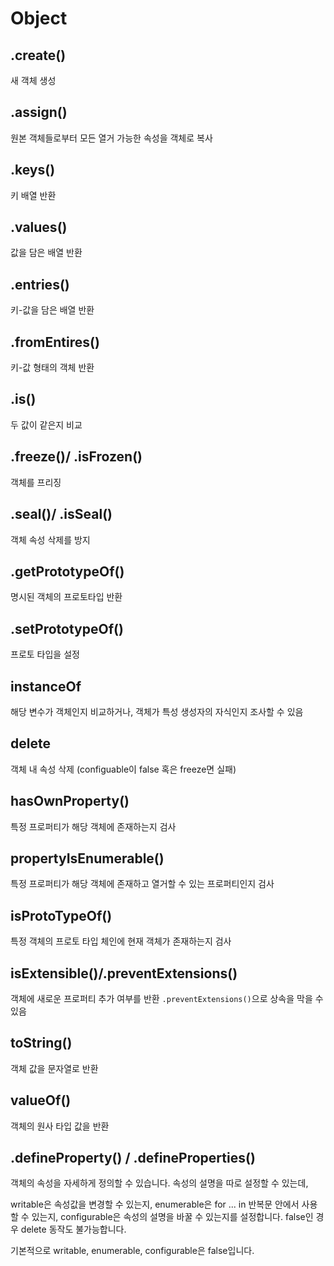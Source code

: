# Object

## .create()
새 객체 생성
## .assign()
원본 객체들로부터 모든 열거 가능한 속성을 객체로 복사
## .keys()
키 배열 반환
## .values()
값을 담은 배열 반환
## .entries()
키-값을 담은 배열 반환
## .fromEntires()
키-값 형태의 객체 반환
## .is()
두 값이 같은지 비교
## .freeze()/ .isFrozen()
객체를 프리징
## .seal()/ .isSeal()
객체 속성 삭제를 방지
## .getPrototypeOf()
명시된 객체의 프로토타입 반환
## .setPrototypeOf()
프로토 타입을 설정
## instanceOf
해당 변수가 객체인지 비교하거나, 객체가 특성 생성자의 자식인지 조사할 수 있음
## delete
객체 내 속성 삭제 (configuable이 false 혹은 freeze면 실패)
## hasOwnProperty()
특정 프로퍼티가 해당 객체에 존재하는지 검사
## propertyIsEnumerable()
특정 프로퍼티가 해당 객체에 존재하고 열거할 수 있는 프로퍼티인지 검사
## isProtoTypeOf()
특정 객체의 프로토 타입 체인에 현재 객체가 존재하는지 검사
## isExtensible()/.preventExtensions()
객체에 새로운 프로퍼티 추가 여부를 반환
`.preventExtensions()`으로 상속을 막을 수 있음
## toString()
객체 값을 문자열로 반환
## valueOf()
객체의 원사 타입 값을 반환
## .defineProperty() / .defineProperties()
객체의 속성을 자세하게 정의할 수 있습니다.
속성의 설명을 따로 설정할 수 있는데,

​writable은 속성값을 변경할 수 있는지,
enumerable은 for ... in 반복문 안에서 사용할 수 있는지,
configurable은 속성의 설명을 바꿀 수 있는지를 설정합니다. false인 경우 delete 동작도 불가능합니다.

​기본적으로 writable, enumerable, configurable은 false입니다.